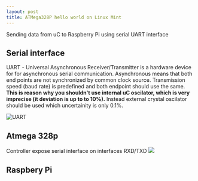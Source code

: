 ```yaml
---
layout: post
title: ATMega328P hello world on Linux Mint
---
```


Sending data from uC to Raspberry Pi using serial UART interface

## Serial interface

UART - Universal Asynchronous Receiver/Transmitter is a hardware device for for asynchronous serial communication. Asynchronous means that both end points are not synchronized by common clock source. Transmission speed (baud rate) is predefined and both endpoint should use the same. **This is reason why you shouldn't use internal uC oscilator, which is very imprecise (it deviation is up to to 10%).** Instead external crystal oscilator should be used which uncertainity is only 0.1%.

![UART](https://upload.wikimedia.org/wikipedia/commons/thumb/2/24/UART_timing_diagram.svg/1600px-UART_timing_diagram.svg.png)

## Atmega 328p

Controller expose serial interface on interfaces RXD/TXD
![](http://www.hobbytronics.co.uk/image/data/tutorial/arduino-hardcore/atmega328-arduino-pinout.jpg)

## Raspbery Pi 
